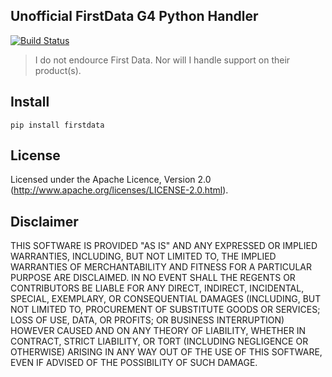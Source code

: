## Unofficial FirstData G4 Python Handler

[![Build Status](https://secure.travis-ci.org/stevepeak/firstdata.png)](http://travis-ci.org/stevepeak/firstdata)

> I do not endource First Data. Nor will I handle support on their product(s).

## Install
`pip install firstdata`

## License
Licensed under the Apache Licence, Version 2.0 (http://www.apache.org/licenses/LICENSE-2.0.html).
   
## Disclaimer

THIS SOFTWARE IS PROVIDED "AS IS" AND ANY EXPRESSED OR IMPLIED WARRANTIES, INCLUDING, BUT NOT LIMITED TO, THE IMPLIED WARRANTIES OF MERCHANTABILITY AND FITNESS FOR A PARTICULAR PURPOSE ARE DISCLAIMED. IN NO EVENT SHALL THE REGENTS OR CONTRIBUTORS BE LIABLE FOR ANY DIRECT, INDIRECT, INCIDENTAL, SPECIAL, EXEMPLARY, OR CONSEQUENTIAL DAMAGES (INCLUDING, BUT NOT LIMITED TO, PROCUREMENT OF SUBSTITUTE GOODS OR SERVICES; LOSS OF USE, DATA, OR PROFITS; OR BUSINESS INTERRUPTION)
HOWEVER CAUSED AND ON ANY THEORY OF LIABILITY, WHETHER IN CONTRACT, STRICT LIABILITY, OR TORT (INCLUDING NEGLIGENCE OR OTHERWISE) ARISING IN ANY WAY OUT OF THE USE OF THIS SOFTWARE, EVEN IF ADVISED OF THE POSSIBILITY OF SUCH DAMAGE.